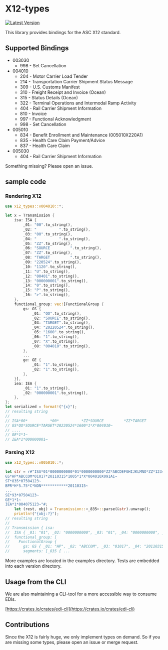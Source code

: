 # X12-types
[![Latest Version](https://img.shields.io/crates/v/x12-types.svg)](https://crates.io/crates/x12-types)

This library provides bindings for the ASC X12 standard.

## Supported Bindings

* 003030
  * 998 - Set Cancellation
* 004010
  * 204 - Motor Carrier Load Tender
  * 214 - Transportation Carrier Shipment Status Message
  * 309 - U.S. Customs Manifest
  * 310 - Freight Receipt and Invoice (Ocean)
  * 315 - Status Details (Ocean)
  * 322 - Terminal Operations and Intermodal Ramp Activity
  * 404 - Rail Carrier Shipment Information
  * 810 - Invoice
  * 997 - Functional Acknowledgment
  * 998 - Set Cancellation
* 005010
  * 834 - Benefit Enrollment and Maintenance (005010X220A1)
  * 835 - Health Care Claim Payment/Advice
  * 837 - Health Care Claim
* 005030
  * 404 - Rail Carrier Shipment Information

Something missing? Please open an issue.

## sample code

### Rendering X12

```rust
use x12_types::v004010::*;

let x = Transmission {
    isa: ISA {
        _01: "00".to_string(),
        _02: "          ".to_string(),
        _03: "00".to_string(),
        _04: "          ".to_string(),
        _05: "ZZ".to_string(),
        _06: "SOURCE         ".to_string(),
        _07: "ZZ".to_string(),
        _08: "TARGET         ".to_string(),
        _09: "220524".to_string(),
        _10: "1120".to_string(),
        _11: "U".to_string(),
        _12: "00401".to_string(),
        _13: "000000001".to_string(),
        _14: "0".to_string(),
        _15: "P".to_string(),
        _16: ">".to_string(),
    },
    functional_group: vec![FunctionalGroup {
        gs: GS {
            _01: "QO".to_string(),
            _02: "SOURCE".to_string(),
            _03: "TARGET".to_string(),
            _04: "20220524".to_string(),
            _05: "1600".to_string(),
            _06: "1".to_string(),
            _07: "X".to_string(),
            _08: "004010".to_string(),
        },
        ...
        ge: GE {
            _01: "1".to_string(),
            _02: "1".to_string(),
        },
    }],
    iea: IEA {
        _01: "1".to_string(),
        _02: "000000001".to_string(),
    },
};
let serialized = format!("{x}");
// resulting string
//
// ISA*00*          *00*          *ZZ*SOURCE         *ZZ*TARGET         *220524*1120*U*00401*000000001*0*P*>~
// GS*QO*SOURCE*TARGET*20220524*1600*1*X*004010~
// ....
// GE*1*1~
// IEA*1*000000001~
```

### Parsing X12

```rust
use x12_types::v005010::*;

let str = r#"ISA*01*0000000000*01*0000000000*ZZ*ABCDEFGHIJKLMNO*ZZ*123456789012345*101127*1719*U*00400*000003438*0*P*>~
GS*HP*ABCCOM*01017*20110315*1005*1*X*004010X091A1~
ST*835*07504123~
BPR*H*5.75*C*NON************20110315~
...
SE*93*07504123~
GE*1*1~
IEA*1*004075123~"#;
    let (rest, obj) = Transmission::<_835>::parse(&str).unwrap();
    println!("{obj:?}");
// resulting string
//
// Transmission { isa: 
//  ISA { _01: "01", _02: "0000000000", _03: "01", _04: "0000000000", _05: "ZZ", _06: "ABCDEFGHIJKLMNO", _07: "ZZ", _08: "123456789012345", _09: "101127", _10: "1719", _11: "U", _12: "00400", _13: "000003438", _14: "0", _15: "P", _16: ">" }, 
//  functional_group: [
//    FunctionalGroup { 
//      gs: GS { _01: "HP", _02: "ABCCOM", _03: "01017", _04: "20110315", _05: "1005", _06: "1", _07: "X", _08: "004010X091A1" }, 
//      segments: [_835 { ...
```

More examples are located in the examples directory. Tests are embedded into each version directory.

## Usage from the CLI

We are also maintaining a CLI-tool for a more accessible way to consume EDIs.

[https://crates.io/crates/edi-cli](https://crates.io/crates/edi-cli)

## Contributions

Since the X12 is fairly huge, we only implement types on demand. So if you are missing some types, please open an issue or merge request.
